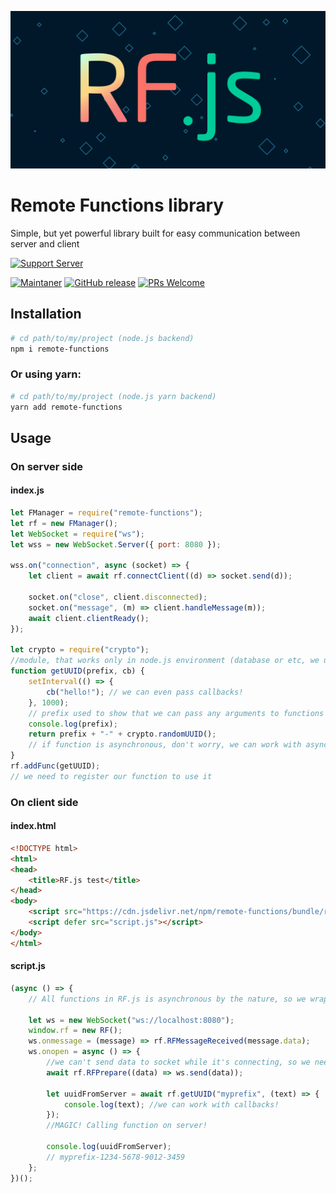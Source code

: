 ![RF.js  Logo](readme_b.svg)

# Remote Functions library

Simple, but yet powerful library built for easy communication between server and client

[![Support Server](https://img.shields.io/discord/747436736208044122.svg?label=Angrymouse%20Dev%20Support&logo=Discord&colorB=7289da&style=for-the-badge)](https://discord.gg/qbV4S9w7h2)

[![Maintaner](https://img.shields.io/badge/maintainer-Angrymouse-darkred)](https://github.com/angrymouse)
[![GitHub release](https://img.shields.io/github/release/angrymouse/remote-functions.svg)](https://GitHub.com/angrymouse/remote-functions/releases/)
[![PRs Welcome](https://img.shields.io/badge/PRs-welcome-brightgreen.svg?style=flat-square)](http://makeapullrequest.com)
## Installation

```sh
# cd path/to/my/project (node.js backend)
npm i remote-functions
```

### Or using yarn:

```sh
# cd path/to/my/project (node.js yarn backend)
yarn add remote-functions
```


## Usage

### On server side

#### index.js

```js
let FManager = require("remote-functions");
let rf = new FManager();
let WebSocket = require("ws");
let wss = new WebSocket.Server({ port: 8080 });

wss.on("connection", async (socket) => {
    let client = await rf.connectClient((d) => socket.send(d));

    socket.on("close", client.disconnected);
    socket.on("message", (m) => client.handleMessage(m));
    await client.clientReady();
});

let crypto = require("crypto");
//module, that works only in node.js environment (database or etc, we used crypto only for example)
function getUUID(prefix, cb) {
    setInterval(() => {
        cb("hello!"); // we can even pass callbacks!
    }, 1000);
    // prefix used to show that we can pass any arguments to functions
    console.log(prefix);
    return prefix + "-" + crypto.randomUUID();
    // if function is asynchronous, don't worry, we can work with async functions!
}
rf.addFunc(getUUID);
// we need to register our function to use it


```

### On client side

#### index.html

```html
<!DOCTYPE html>
<html>
<head>
    <title>RF.js test</title>
</head>
<body>
    <script src="https://cdn.jsdelivr.net/npm/remote-functions/bundle/rf.js"></script>
    <script defer src="script.js"></script>
</body>
</html>
```

#### script.js

```js
(async () => {
    // All functions in RF.js is asynchronous by the nature, so we wrapped our code in async function to use awaits

    let ws = new WebSocket("ws://localhost:8080");
    window.rf = new RF();
    ws.onmessage = (message) => rf.RFMessageReceived(message.data);
    ws.onopen = async () => {
        //we can't send data to socket while it's connecting, so we need to wait while socket will be connected
        await rf.RFPrepare((data) => ws.send(data));

        let uuidFromServer = await rf.getUUID("myprefix", (text) => {
            console.log(text); //we can work with callbacks!
        });
        //MAGIC! Calling function on server!

        console.log(uuidFromServer);
        // myprefix-1234-5678-9012-3459
    };
})();

```

